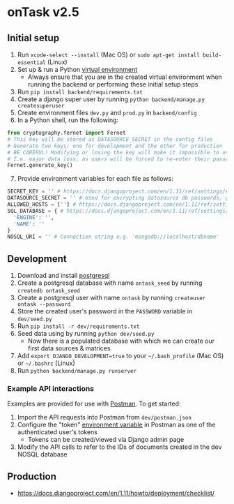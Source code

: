# onTask v2.5

## Initial setup
1. Run `xcode-select --install` (Mac OS) or `sudo apt-get install build-essential` (Linux)
2. Set up & run a Python [virtual environment](https://packaging.python.org/guides/installing-using-pip-and-virtualenv/)
    - Always ensure that you are in the created virtual environment when running the backend or performing these initial setup steps
3. Run `pip install backend/requirements.txt`
4. Create a django super user by running `python backend/manage.py createsuperuser`
5. Create environment files `dev.py` and `prod.py` in `backend/config`
6. In a Python shell, run the following:
```python
from cryptography.fernet import Fernet
# This key will be stored as DATASOURCE_SECRET in the config files
# Generate two keys: one for development and the other for production
# BE CAREFUL! Modifying or losing the key will make it impossible to unencrypt any datasource db passwords stored
# I.e. major data loss, as users will be forced to re-enter their passwords for every data source
Fernet.generate_key()
```
7. Provide environment variables for each file as follows:
```python
SECRET_KEY = '' # https://docs.djangoproject.com/en/1.11/ref/settings/#secret-key
DATASOURCE_SECRET = '' # Used for encrypting datasource db passwords, generated in step 6
ALLOWED_HOSTS = [''] # https://docs.djangoproject.com/en/1.11/ref/settings/#allowed-hosts
SQL_DATABASE = { # https://docs.djangoproject.com/en/1.11/ref/settings/#databases
  'ENGINE': '',
  'NAME': ''
}
NOSQL_URI = '' # Connection string e.g. 'mongodb://localhost/dbname'
```

## Development
1. Download and install [postgresql](https://www.postgresql.org/)
2. Create a postgresql database with name `ontask_seed` by running `createdb ontask_seed`
3. Create a postgresql user with name `ontask` by running `createuser ontask --password`
4. Store the created user's password in the `PASSWORD` variable in `dev/seed.py`
5. Run `pip install -r dev/requirements.txt`
6. Seed data using by running `python dev/seed.py`
    - Now there is a populated database with which we can create our first data sources & matrices
7. Add `export DJANGO_DEVELOPMENT=true` to your `~/.bash_profile` (Mac OS) or `~/.bashrc` (Linux)
8. Run `python backend/manage.py runserver`

### Example API interactions
Examples are provided for use with [Postman](https://www.getpostman.com/). To get started:
1. Import the API requests into Postman from `dev/postman.json`
2. Configure the "token" [environment variable](https://www.getpostman.com/docs/postman/environments_and_globals/manage_environments) in Postman as one of the authenticated user's tokens 
    - Tokens can be created/viewed via Django admin page
3. Modify the API calls to refer to the IDs of documents created in the dev NOSQL database


## Production
- https://docs.djangoproject.com/en/1.11/howto/deployment/checklist/